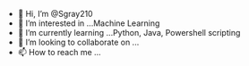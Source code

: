 - 👋 Hi, I’m @Sgray210
- 👀 I’m interested in ...Machine Learning
- 🌱 I’m currently learning ...Python, Java, Powershell scripting
- 💞️ I’m looking to collaborate on ...
- 📫 How to reach me ...

<!---
Sgray210/Sgray210 is a ✨ special ✨ repository because its `README.md` (this file) appears on your GitHub profile.
You can click the Preview link to take a look at your changes.
--->
